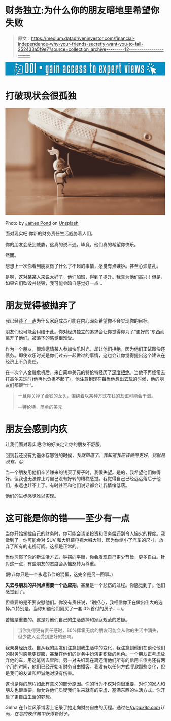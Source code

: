 # 财务独立:为什么你的朋友暗地里希望你失败

> 原文：<https://medium.datadriveninvestor.com/financial-independence-why-your-friends-secretly-want-you-to-fail-252433a5f9e7?source=collection_archive---------12----------------------->

[![](img/8dd5024388875eb0cd6b20a612fec298.png)](http://www.track.datadriveninvestor.com/1B9E)

# 打破现状会很孤独

![](img/8c5b2f2158deed59129f47ca35e4f246.png)

Photo by [James Pond](https://unsplash.com/photos/HUiSySuofY0?utm_source=unsplash&utm_medium=referral&utm_content=creditCopyText) on [Unsplash](https://unsplash.com/collections/2508103/frugal-kite/d522c2d1fd57c58f9c535d656a4e4653?utm_source=unsplash&utm_medium=referral&utm_content=creditCopyText)

面对现实吧:你新的财务责任生活威胁着人们。

你的朋友会感到威胁，这真的说不通。毕竟，他们真的希望你快乐。

然而。

想想上一次你看到朋友做了什么了不起的事情，感觉有点嫉妒。甚至心烦意乱。

是啊，这对某某人来说太好了，他们加班，得到了提升。我真为他们高兴！但是，如果它们坠毁并烧毁，我可能会暗自感觉好一点…

# 朋友觉得被抛弃了

我已经[谈了一点](https://medium.com/datadriveninvestor/frugal-living-your-family-secretly-wants-you-to-fail-b1d66d528e21)为什么家庭成员可能在内心深处希望你不会实现你的目标。

朋友们也可能会纠结于此。你对经济独立的追求会让你觉得你为了“更好的”东西而离开了他们。被落下的感觉很难受。

作为一个朋友，很难邀请某人参加快乐时光，却让他们拒绝，因为他们正试图偿还债务。即使欢乐时光是你们过去一起做过的事情，这也会让你觉得提出这个建议在经济上不负责任。

在一次个人金融危机后，来自简单美元的特伦特经历了[深度拒绝](https://www.thesimpledollar.com/friendships-and-the-financial-turnaround/)。当他不再经常去打高尔夫球时(他再也负担不起了)，他注意到现在每当他想出去玩的时候，他的朋友们都很“忙”。

> 一旦你关掉了金钱的龙头，围绕着以某种方式花钱的友谊可能会干涸。
> 
> —特伦特，简单的美元

# 朋友会感到内疚

让我们面对现实吧:你的好决定让你的朋友不舒服。

回到我还没有为退休存够钱的时候，*我就知道了。我知道我应该做得更好。我就是没有。😐*

当一个朋友用他们辛苦赚来的钱买了房子时，我很失望。是的，我希望他们做得好。但我也无法停止对自己没有好转的糟糕感觉。我觉得自己已经远远落后于他们，永远也赶不上了。有时甚至和他们说话都会让我情绪低落。

他们的进步感觉难以实现。

# 这可能是你的错——至少有一点

当你开始掌控自己的财务时，你可能会谈论投资和债务偿还到令人恼火的程度。我做到了。你可能会对 SUV 和大屏幕电视大喊大叫，因为你缩小了汽车的尺寸，放弃了所有的电视订阅。这都是正常的。

当你习惯了你的新生活方式，钟摆向平衡，你会发现自己更少节俭，更多自由。针对这一点，有些朋友的态度会从恼怒转为尊重。

(除非你只是一个永远节俭的混蛋，这完全是另一回事。)

**失去与朋友的共同点需要一个适应期**，甚至是一个悲伤的过程。你感觉到了。他们感觉到了。

但重要的是不要安慰他们。你没有责任说，“别担心，我相信你正在做出伟大的选择。”(特别是。当你知道他们刚买了一套 0%首付的房子……)。

苦恼是重要的。这是对他们自己的生活选择和家庭规范的质疑。

> 当你变得更有责任感时，80%挥霍无度的朋友可能会从你的生活中消失，但少数人会受到更好的影响。

我亲身经历过。自从我的朋友们注意到我生活中的变化，我注意到他们在谈论他们的财务时感觉更舒服，甚至在他们的财务中扮演更积极的角色。一个朋友正考虑放弃他的车，用这笔钱去冒险。另一对夫妇现在离还清他们所有的信用卡债务还有两个月的时间，他们已经开始听财务自由播客。我没有以任何方式*导致*那些变化，但是我们的友谊和坦诚绝对没有伤害。

这也是你的旅程如此有意义的部分原因。你的行为不仅对你很重要，对你的家人和朋友也很重要。你允许他们质疑我们生来就有的空虚、塞满东西的生活方式。你开启了更自由生活的梦想。

Ginna 在节俭风筝博客上记录了她走向财务自由的历程。通过在[*frugalkite.com*](https://www.frugalkite.com)*订阅，在您的收件箱中获得新帖子。*